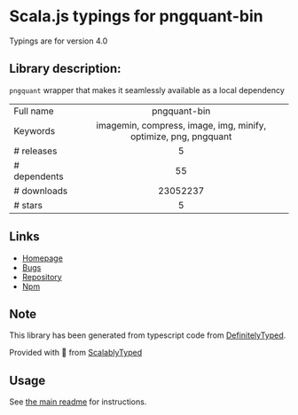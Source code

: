 
# Scala.js typings for pngquant-bin

Typings are for version 4.0

## Library description:
`pngquant` wrapper that makes it seamlessly available as a local dependency

|                    |                 |
| ------------------ | :-------------: |
| Full name          | pngquant-bin |
| Keywords           | imagemin, compress, image, img, minify, optimize, png, pngquant |
| # releases         | 5 |
| # dependents       | 55 |
| # downloads        | 23052237 |
| # stars            | 5 |

## Links
- [Homepage](https://github.com/imagemin/pngquant-bin#readme)
- [Bugs](https://github.com/imagemin/pngquant-bin/issues)
- [Repository](https://github.com/imagemin/pngquant-bin)
- [Npm](https://www.npmjs.com/package/pngquant-bin)
    


## Note
This library has been generated from typescript code from [DefinitelyTyped](https://definitelytyped.org).

Provided with :purple_heart: from [ScalablyTyped](https://github.com/oyvindberg/ScalablyTyped)

## Usage
See [the main readme](../../readme.md) for instructions.


